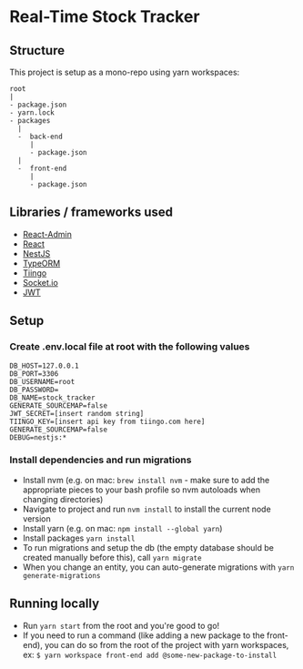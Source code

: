 # Real-Time Stock Tracker

## Structure

This project is setup as a mono-repo using yarn workspaces:
```
root
|
- package.json
- yarn.lock
- packages
  |
  -  back-end
     |
     - package.json
  |
  -  front-end
     |
     - package.json
```

## Libraries / frameworks used

- [React-Admin](https://marmelab.com/react-admin/)
- [React](https://reactjs.org/)
- [NestJS](https://nestjs.com/)
- [TypeORM](https://typeorm.io/)
- [Tiingo](https://www.tiingo.com/)
- [Socket.io](https://socket.io/)
- [JWT](https://jwt.io/)

## Setup

### Create .env.local file at root with the following values

```
DB_HOST=127.0.0.1
DB_PORT=3306
DB_USERNAME=root
DB_PASSWORD=
DB_NAME=stock_tracker
GENERATE_SOURCEMAP=false
JWT_SECRET=[insert random string]
TIINGO_KEY=[insert api key from tiingo.com here]
GENERATE_SOURCEMAP=false
DEBUG=nestjs:*
```

### Install dependencies and run migrations

- Install nvm (e.g. on mac: `brew install nvm` - make sure to add the appropriate pieces to your bash profile so nvm autoloads when changing directories)
- Navigate to project and run `nvm install` to install the current node version
- Install yarn (e.g. on mac: `npm install --global yarn`)
- Install packages `yarn install`
- To run migrations and setup the db (the empty database should be created manually before this), call `yarn migrate`
- When you change an entity, you can auto-generate migrations with `yarn generate-migrations`

## Running locally

- Run `yarn start` from the root and you're good to go!
- If you need to run a command (like adding a new package to the front-end), you can do so from the root of the project with yarn workspaces, ex: `$ yarn workspace front-end add @some-new-package-to-install`